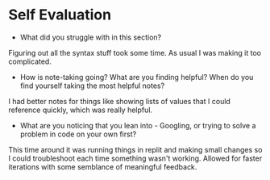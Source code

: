 # Self Evaluation

- What did you struggle with in this section?

Figuring out all the syntax stuff took some time. As usual I was making it too complicated.

- How is note-taking going? What are you finding helpful? When do you find yourself taking the most helpful notes?

I had better notes for things like showing lists of values that I could reference quickly, which was really helpful.

- What are you noticing that you lean into - Googling, or trying to solve a problem in code on your own first?

This time around it was running things in replit and making small changes so I could troubleshoot each time something wasn't working. Allowed for faster iterations with some semblance of meaningful feedback.
